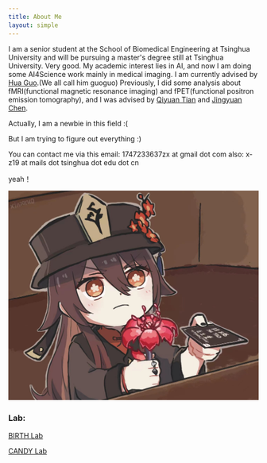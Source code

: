 ```yaml
---
title: About Me
layout: simple
---
```

I am a senior student at the School of Biomedical Engineering at Tsinghua University and will be pursuing a master's degree still at Tsinghua University.
Very good.
My academic interest lies in AI, and now I am doing some AI4Science work mainly in medical imaging. I am currently advised by [Hua Guo](https://scholar.google.com/citations?user=wQhy7EEAAAAJ&hl=en).(We all call him guoguo)
Previously, I did some analysis about fMRI(functional magnetic resonance imaging) and fPET(functional positron emission tomography), and I was advised by [Qiyuan Tian](https://www.med.tsinghua.edu.cn/info/1357/4249.htm) and [Jingyuan Chen](https://sites.google.com/view/jingyuan-e-chen/about).

Actually, I am a newbie in this field :(

But I am trying to figure out everything :)

You can contact me via this email: 1747233637zx at gmail dot com
also: x-z19 at mails dot tsinghua dot edu dot cn

yeah！

<div  align="center"> 
<img src="/assets/img/hutao.jpg??height=288&width=420&top_left_y=596&top_left_x=1357" style="zoom:75%">
</div>

### Lab:

[BIRTH Lab](https://birthlab.github.io/)

[CANDY Lab](https://jechenlab.com/)
